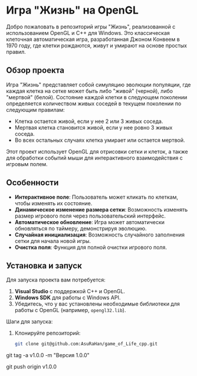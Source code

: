 # Игра "Жизнь" на OpenGL

Добро пожаловать в репозиторий игры "Жизнь", реализованной с использованием OpenGL и C++ для Windows. Это классическая клеточная автоматическая игра, разработанная Джоном Конвеем в 1970 году, где клетки рождаются, живут и умирают на основе простых правил.

## Обзор проекта

Игра "Жизнь" представляет собой симуляцию эволюции популяции, где каждая клетка на сетке может быть либо "живой" (черной), либо "мертвой" (белой). Состояние каждой клетки в следующем поколении определяется количеством живых соседей в текущем поколении по следующим правилам:

- Клетка остается живой, если у нее 2 или 3 живых соседа.
- Мертвая клетка становится живой, если у нее ровно 3 живых соседа.
- Во всех остальных случаях клетка умирает или остается мертвой.

Этот проект использует OpenGL для отрисовки сетки и клеток, а также для обработки событий мыши для интерактивного взаимодействия с игровым полем.

## Особенности

- **Интерактивное поле**: Пользователь может кликать по клеткам, чтобы изменять их состояние.
- **Динамическое изменение размера сетки**: Возможность изменять размер игрового поля через пользовательский интерфейс.
- **Автоматическое обновление**: Игра может автоматически обновляться по таймеру, демонстрируя эволюцию.
- **Случайная инициализация**: Возможность случайного заполнения сетки для начала новой игры.
- **Очистка поля**: Функция для полной очистки игрового поля.

## Установка и запуск

Для запуска проекта вам потребуется:

1. **Visual Studio** с поддержкой C++ и OpenGL.
2. **Windows SDK** для работы с Windows API.
3. Убедитесь, что у вас установлены необходимые библиотеки для работы с OpenGL (например, `opengl32.lib`).

Шаги для запуска:

1. Клонируйте репозиторий:
   ```bash
   git clone git@github.com:AsuRaHan/game_of_Life_cpp.git

git tag -a v1.0.0 -m "Версия 1.0.0"

git push origin v1.0.0